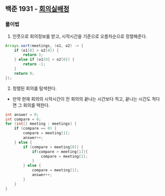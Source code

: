 ## 백준 1931 - [회의실배정](https://www.acmicpc.net/problem/1931)

### 풀이법

1. 인풋으로 회의정보를 받고, 시작시간을 기준으로 오름차순으로 정렬해준다.

```JAVA
Arrays.sort(meetings, (o1, o2) -> {
    if (o1[0] > o2[0]) {
        return 1;
    } else if (o1[0] < o2[0]) {
        return -1;
    }
    return 0;
});
```
2. 정렬된 회의를 탐색한다.
- 만약 현재 회의의 시작시간이 전 회의의 끝나는 시간보다 적고, 끝나는 시간도 적다면 그 회의를 택한다.
~~~JAVA
int answer = 0;
int compare = 0;
for (int[] meeting : meetings) {
    if (compare == 0) {
        compare = meeting[1];
        answer++;
    } else {
        if (compare > meeting[0]) {
            if(compare > meeting[1]){
                compare = meeting[1];
            }
        } else {
            compare = meeting[1];
            answer++;
        }
    }
}
~~~
